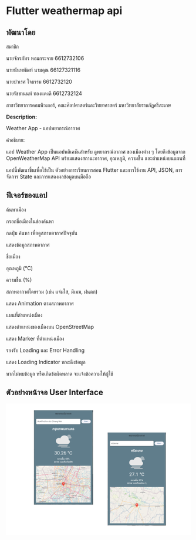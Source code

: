 # Flutter weathermap api

## พัฒนาโดย 

สมาชิก

นายจักรภัทร หอมกระจาย 6612732106

นายนันทพัฒท์ นามคุณ 66127321116

นายปวเรศ ใจธรรม 6612732120

นายรัชชานนท์ ทองแดงดี 6612732124

สาขาวิทยาการคอมพิวเตอร์, คณะศิลปศาสตร์และวิทยาศาสตร์ มหาวิทยาลัยราชภัฏศรีสะเกษ

**Description:**

Weather App - แอปพยากรณ์อากาศ

คำอธิบาย:

แอป Weather App เป็นแอปพลิเคชันสำหรับ ดูพยากรณ์อากาศ ของเมืองต่าง ๆ โดยดึงข้อมูลจาก OpenWeatherMap API พร้อมแสดงสถานะอากาศ, อุณหภูมิ, ความชื้น และตำแหน่งบนแผนที่

แอปนี้พัฒนาขึ้นเพื่อใช้เป็น ตัวอย่างการเรียนการสอน Flutter และการใช้งาน API, JSON, การจัดการ State และการแสดงผลข้อมูลบนมือถือ

## ฟีเจอร์ของแอป

ค้นหาเมือง

กรอกชื่อเมืองในช่องค้นหา

กดปุ่ม ค้นหา เพื่อดูสภาพอากาศปัจจุบัน

แสดงข้อมูลสภาพอากาศ

ชื่อเมือง

อุณหภูมิ (°C)

ความชื้น (%)

สภาพอากาศโดยรวม (เช่น แจ่มใส, มีเมฆ, ฝนตก)

แสดง Animation ตามสภาพอากาศ

แผนที่ตำแหน่งเมือง

แสดงตำแหน่งของเมืองบน OpenStreetMap

แสดง Marker ที่ตำแหน่งเมือง

รองรับ Loading และ Error Handling

แสดง Loading Indicator ขณะดึงข้อมูล

หากไม่พบข้อมูล หรือเกิดข้อผิดพลาด จะแจ้งข้อความให้ผู้ใช้


## ตัวอย่างหน้าจอ User Interface

![weathermap_UI](./weathermap_api.png)
